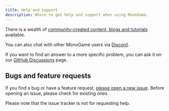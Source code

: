 ```yaml
---
title: Help and Support
description: Where to get help and support when using MonoGame.
---
```


There is a wealth of [community-created content, blogs and tutorials](tutorials/index.md) available.

You can also chat with other MonoGame users via [Discord](https://discord.com/invite/monogame).

If you want to find an answer to a more specific problem, you can ask it on our [GitHub Discussions](https://github.com/MonoGame/MonoGame/discussions) page.

## Bugs and feature requests

If you find a bug or have a feature request, [please open a new issue](https://github.com/mono/monogame/issues). Before opening an issue, please check for existing ones.

Please note that the issue tracker is not for requesting help.
